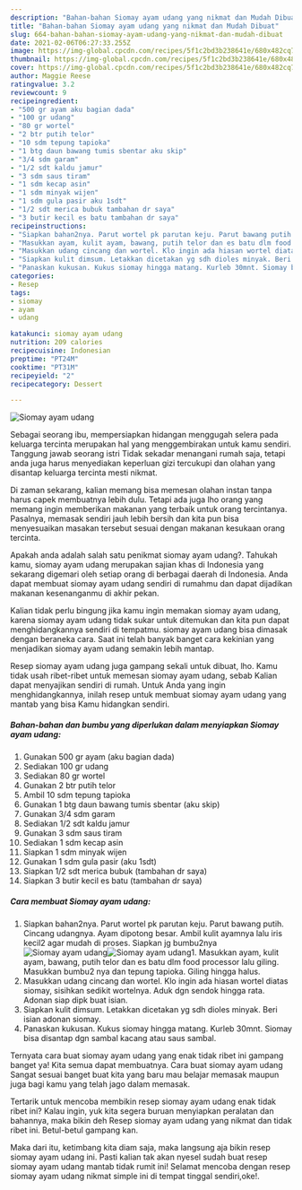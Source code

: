 ```yaml
---
description: "Bahan-bahan Siomay ayam udang yang nikmat dan Mudah Dibuat"
title: "Bahan-bahan Siomay ayam udang yang nikmat dan Mudah Dibuat"
slug: 664-bahan-bahan-siomay-ayam-udang-yang-nikmat-dan-mudah-dibuat
date: 2021-02-06T06:27:33.255Z
image: https://img-global.cpcdn.com/recipes/5f1c2bd3b238641e/680x482cq70/siomay-ayam-udang-foto-resep-utama.jpg
thumbnail: https://img-global.cpcdn.com/recipes/5f1c2bd3b238641e/680x482cq70/siomay-ayam-udang-foto-resep-utama.jpg
cover: https://img-global.cpcdn.com/recipes/5f1c2bd3b238641e/680x482cq70/siomay-ayam-udang-foto-resep-utama.jpg
author: Maggie Reese
ratingvalue: 3.2
reviewcount: 9
recipeingredient:
- "500 gr ayam aku bagian dada"
- "100 gr udang"
- "80 gr wortel"
- "2 btr putih telor"
- "10 sdm tepung tapioka"
- "1 btg daun bawang tumis sbentar aku skip"
- "3/4 sdm garam"
- "1/2 sdt kaldu jamur"
- "3 sdm saus tiram"
- "1 sdm kecap asin"
- "1 sdm minyak wijen"
- "1 sdm gula pasir aku 1sdt"
- "1/2 sdt merica bubuk tambahan dr saya"
- "3 butir kecil es batu tambahan dr saya"
recipeinstructions:
- "Siapkan bahan2nya. Parut wortel pk parutan keju. Parut bawang putih. Cincang udangnya. Ayam dipotong besar. Ambil kulit ayamnya lalu iris kecil2 agar mudah di proses. Siapkan jg bumbu2nya"
- "Masukkan ayam, kulit ayam, bawang, putih telor dan es batu dlm food processor lalu giling. Masukkan bumbu2 nya dan tepung tapioka. Giling hingga halus."
- "Masukkan udang cincang dan wortel. Klo ingin ada hiasan wortel diatas siomay, sisihkan sedikit wortelnya. Aduk dgn sendok hingga rata. Adonan siap dipk buat isian."
- "Siapkan kulit dimsum. Letakkan dicetakan yg sdh dioles minyak. Beri isian adonan siomay."
- "Panaskan kukusan. Kukus siomay hingga matang. Kurleb 30mnt. Siomay bisa disantap dgn sambal kacang atau saus sambal."
categories:
- Resep
tags:
- siomay
- ayam
- udang

katakunci: siomay ayam udang 
nutrition: 209 calories
recipecuisine: Indonesian
preptime: "PT24M"
cooktime: "PT31M"
recipeyield: "2"
recipecategory: Dessert

---
```



![Siomay ayam udang](https://img-global.cpcdn.com/recipes/5f1c2bd3b238641e/680x482cq70/siomay-ayam-udang-foto-resep-utama.jpg)

Sebagai seorang ibu, mempersiapkan hidangan menggugah selera pada keluarga tercinta merupakan hal yang menggembirakan untuk kamu sendiri. Tanggung jawab seorang istri Tidak sekadar menangani rumah saja, tetapi anda juga harus menyediakan keperluan gizi tercukupi dan olahan yang disantap keluarga tercinta mesti nikmat.

Di zaman  sekarang, kalian memang bisa memesan olahan instan tanpa harus capek membuatnya lebih dulu. Tetapi ada juga lho orang yang memang ingin memberikan makanan yang terbaik untuk orang tercintanya. Pasalnya, memasak sendiri jauh lebih bersih dan kita pun bisa menyesuaikan masakan tersebut sesuai dengan makanan kesukaan orang tercinta. 



Apakah anda adalah salah satu penikmat siomay ayam udang?. Tahukah kamu, siomay ayam udang merupakan sajian khas di Indonesia yang sekarang digemari oleh setiap orang di berbagai daerah di Indonesia. Anda dapat membuat siomay ayam udang sendiri di rumahmu dan dapat dijadikan makanan kesenanganmu di akhir pekan.

Kalian tidak perlu bingung jika kamu ingin memakan siomay ayam udang, karena siomay ayam udang tidak sukar untuk ditemukan dan kita pun dapat menghidangkannya sendiri di tempatmu. siomay ayam udang bisa dimasak dengan beraneka cara. Saat ini telah banyak banget cara kekinian yang menjadikan siomay ayam udang semakin lebih mantap.

Resep siomay ayam udang juga gampang sekali untuk dibuat, lho. Kamu tidak usah ribet-ribet untuk memesan siomay ayam udang, sebab Kalian dapat menyajikan sendiri di rumah. Untuk Anda yang ingin menghidangkannya, inilah resep untuk membuat siomay ayam udang yang mantab yang bisa Kamu hidangkan sendiri.

<!--inarticleads1-->

##### Bahan-bahan dan bumbu yang diperlukan dalam menyiapkan Siomay ayam udang:

1. Gunakan 500 gr ayam (aku bagian dada)
1. Sediakan 100 gr udang
1. Sediakan 80 gr wortel
1. Gunakan 2 btr putih telor
1. Ambil 10 sdm tepung tapioka
1. Gunakan 1 btg daun bawang tumis sbentar (aku skip)
1. Gunakan 3/4 sdm garam
1. Sediakan 1/2 sdt kaldu jamur
1. Gunakan 3 sdm saus tiram
1. Sediakan 1 sdm kecap asin
1. Siapkan 1 sdm minyak wijen
1. Gunakan 1 sdm gula pasir (aku 1sdt)
1. Siapkan 1/2 sdt merica bubuk (tambahan dr saya)
1. Siapkan 3 butir kecil es batu (tambahan dr saya)




<!--inarticleads2-->

##### Cara membuat Siomay ayam udang:

1. Siapkan bahan2nya. Parut wortel pk parutan keju. Parut bawang putih. Cincang udangnya. Ayam dipotong besar. Ambil kulit ayamnya lalu iris kecil2 agar mudah di proses. Siapkan jg bumbu2nya
<img src="https://img-global.cpcdn.com/steps/f9c8bb3dd871f7c7/160x128cq70/siomay-ayam-udang-langkah-memasak-1-foto.jpg" alt="Siomay ayam udang"><img src="https://img-global.cpcdn.com/steps/9597c592a0d78c28/160x128cq70/siomay-ayam-udang-langkah-memasak-1-foto.jpg" alt="Siomay ayam udang">1. Masukkan ayam, kulit ayam, bawang, putih telor dan es batu dlm food processor lalu giling. Masukkan bumbu2 nya dan tepung tapioka. Giling hingga halus.
1. Masukkan udang cincang dan wortel. Klo ingin ada hiasan wortel diatas siomay, sisihkan sedikit wortelnya. Aduk dgn sendok hingga rata. Adonan siap dipk buat isian.
1. Siapkan kulit dimsum. Letakkan dicetakan yg sdh dioles minyak. Beri isian adonan siomay.
1. Panaskan kukusan. Kukus siomay hingga matang. Kurleb 30mnt. Siomay bisa disantap dgn sambal kacang atau saus sambal.




Ternyata cara buat siomay ayam udang yang enak tidak ribet ini gampang banget ya! Kita semua dapat membuatnya. Cara buat siomay ayam udang Sangat sesuai banget buat kita yang baru mau belajar memasak maupun juga bagi kamu yang telah jago dalam memasak.

Tertarik untuk mencoba membikin resep siomay ayam udang enak tidak ribet ini? Kalau ingin, yuk kita segera buruan menyiapkan peralatan dan bahannya, maka bikin deh Resep siomay ayam udang yang nikmat dan tidak ribet ini. Betul-betul gampang kan. 

Maka dari itu, ketimbang kita diam saja, maka langsung aja bikin resep siomay ayam udang ini. Pasti kalian tak akan nyesel sudah buat resep siomay ayam udang mantab tidak rumit ini! Selamat mencoba dengan resep siomay ayam udang nikmat simple ini di tempat tinggal sendiri,oke!.

